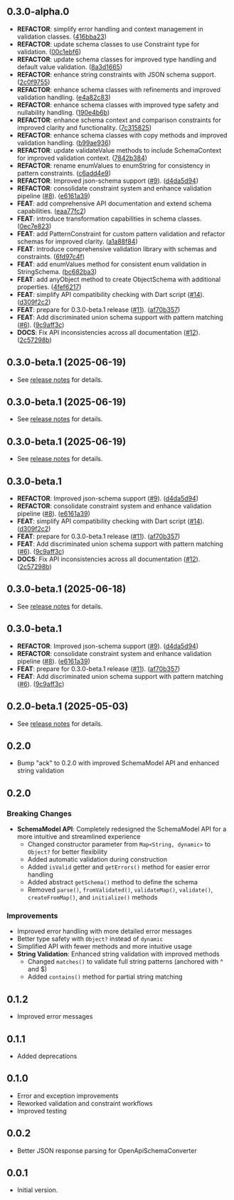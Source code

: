 ## 0.3.0-alpha.0

 - **REFACTOR**: simplify error handling and context management in validation classes. ([416bba23](https://github.com/btwld/ack/commit/416bba23b5f58cdc840be656e6c0f94769586d6f))
 - **REFACTOR**: update schema classes to use Constraint type for validation. ([00c1ebf6](https://github.com/btwld/ack/commit/00c1ebf683fae631984c9f72fa7b1952197f81fe))
 - **REFACTOR**: update schema classes for improved type handling and default value validation. ([8a3d1665](https://github.com/btwld/ack/commit/8a3d166549abaeb22a2ea3fd507d144d534ee164))
 - **REFACTOR**: enhance string constraints with JSON schema support. ([2c0f9755](https://github.com/btwld/ack/commit/2c0f9755b6b004ed8ab3182d55fff3d1028c6f70))
 - **REFACTOR**: enhance schema classes with refinements and improved validation handling. ([e4a82c83](https://github.com/btwld/ack/commit/e4a82c83d50a0bea2d6913c526d3cede60b77d82))
 - **REFACTOR**: enhance schema classes with improved type safety and nullability handling. ([190e4b6b](https://github.com/btwld/ack/commit/190e4b6b788866b1ecbba6f64cca259ec3e34aa7))
 - **REFACTOR**: enhance schema context and comparison constraints for improved clarity and functionality. ([7c315825](https://github.com/btwld/ack/commit/7c315825482e6ad7e1e10bbe494590b670f641ab))
 - **REFACTOR**: enhance schema classes with copy methods and improved validation handling. ([b99ae936](https://github.com/btwld/ack/commit/b99ae936f3db88208aa33400e8fea38136275d98))
 - **REFACTOR**: update validateValue methods to include SchemaContext for improved validation context. ([7842b384](https://github.com/btwld/ack/commit/7842b38431a5b6375896da9d2bc2dac1e9b58fd1))
 - **REFACTOR**: rename enumValues to enumString for consistency in pattern constraints. ([c6add4e9](https://github.com/btwld/ack/commit/c6add4e98d5fe74da1608fcbfbf4485d06d43e02))
 - **REFACTOR**: Improved json-schema support ([#9](https://github.com/btwld/ack/issues/9)). ([d4da5d94](https://github.com/btwld/ack/commit/d4da5d949a82a1ad5ab8000e97e897724aae5b60))
 - **REFACTOR**: consolidate constraint system and enhance validation pipeline ([#8](https://github.com/btwld/ack/issues/8)). ([e6161a39](https://github.com/btwld/ack/commit/e6161a390d21b15bd741d250c8c04def7ec60d5e))
 - **FEAT**: add comprehensive API documentation and extend schema capabilities. ([eaa77fc2](https://github.com/btwld/ack/commit/eaa77fc2b9338bf791ebc692926969af270e821e))
 - **FEAT**: introduce transformation capabilities in schema classes. ([0ec7e823](https://github.com/btwld/ack/commit/0ec7e82377f8c96b8a9e6660d23731eec5799b52))
 - **FEAT**: add PatternConstraint for custom pattern validation and refactor schemas for improved clarity. ([a1a88f84](https://github.com/btwld/ack/commit/a1a88f84130dd445dfee9c7c5d14e7307c916548))
 - **FEAT**: introduce comprehensive validation library with schemas and constraints. ([6fd97c4f](https://github.com/btwld/ack/commit/6fd97c4f8831c97ced097c4ff9bd9ce7d129ab3e))
 - **FEAT**: add enumValues method for consistent enum validation in StringSchema. ([bc682ba3](https://github.com/btwld/ack/commit/bc682ba3dd8ebb306e516e046d7385677caa2e02))
 - **FEAT**: add anyObject method to create ObjectSchema with additional properties. ([4fef6217](https://github.com/btwld/ack/commit/4fef62173deeb9ea302fb1d872cd850eda7d4df8))
 - **FEAT**: simplify API compatibility checking with Dart script ([#14](https://github.com/btwld/ack/issues/14)). ([d309f2c2](https://github.com/btwld/ack/commit/d309f2c2b83cd3414bee9462f514fba3a5467aee))
 - **FEAT**: prepare for 0.3.0-beta.1 release ([#11](https://github.com/btwld/ack/issues/11)). ([af70b357](https://github.com/btwld/ack/commit/af70b35774f762a32b9c74a50262c101f92e4795))
 - **FEAT**: Add discriminated union schema support with pattern matching ([#6](https://github.com/btwld/ack/issues/6)). ([9c9aff3c](https://github.com/btwld/ack/commit/9c9aff3c7b0301b695e0bd768a7f07b5583bd2fe))
 - **DOCS**: Fix API inconsistencies across all documentation ([#12](https://github.com/btwld/ack/issues/12)). ([2c57298b](https://github.com/btwld/ack/commit/2c57298b84436b5446fe5e532396e11841d31187))

## 0.3.0-beta.1 (2025-06-19)

* See [release notes](https://github.com/btwld/ack/releases/tag/0.3.0-beta.1) for details.


## 0.3.0-beta.1 (2025-06-19)

* See [release notes](https://github.com/btwld/ack/releases/tag/0.3.0-beta.1) for details.


## 0.3.0-beta.1 (2025-06-19)

* See [release notes](https://github.com/btwld/ack/releases/tag/v0.3.0-beta.1) for details.


## 0.3.0-beta.1

 - **REFACTOR**: Improved json-schema support ([#9](https://github.com/btwld/ack/issues/9)). ([d4da5d94](https://github.com/btwld/ack/commit/d4da5d949a82a1ad5ab8000e97e897724aae5b60))
 - **REFACTOR**: consolidate constraint system and enhance validation pipeline ([#8](https://github.com/btwld/ack/issues/8)). ([e6161a39](https://github.com/btwld/ack/commit/e6161a390d21b15bd741d250c8c04def7ec60d5e))
 - **FEAT**: simplify API compatibility checking with Dart script ([#14](https://github.com/btwld/ack/issues/14)). ([d309f2c2](https://github.com/btwld/ack/commit/d309f2c2b83cd3414bee9462f514fba3a5467aee))
 - **FEAT**: prepare for 0.3.0-beta.1 release ([#11](https://github.com/btwld/ack/issues/11)). ([af70b357](https://github.com/btwld/ack/commit/af70b35774f762a32b9c74a50262c101f92e4795))
 - **FEAT**: Add discriminated union schema support with pattern matching ([#6](https://github.com/btwld/ack/issues/6)). ([9c9aff3c](https://github.com/btwld/ack/commit/9c9aff3c7b0301b695e0bd768a7f07b5583bd2fe))
 - **DOCS**: Fix API inconsistencies across all documentation ([#12](https://github.com/btwld/ack/issues/12)). ([2c57298b](https://github.com/btwld/ack/commit/2c57298b84436b5446fe5e532396e11841d31187))

## 0.3.0-beta.1 (2025-06-18)

* See [release notes](https://github.com/btwld/ack/releases/tag/v0.3.0-beta.1) for details.


## 0.3.0-beta.1

 - **REFACTOR**: Improved json-schema support ([#9](https://github.com/btwld/ack/issues/9)). ([d4da5d94](https://github.com/btwld/ack/commit/d4da5d949a82a1ad5ab8000e97e897724aae5b60))
 - **REFACTOR**: consolidate constraint system and enhance validation pipeline ([#8](https://github.com/btwld/ack/issues/8)). ([e6161a39](https://github.com/btwld/ack/commit/e6161a390d21b15bd741d250c8c04def7ec60d5e))
 - **FEAT**: prepare for 0.3.0-beta.1 release ([#11](https://github.com/btwld/ack/issues/11)). ([af70b357](https://github.com/btwld/ack/commit/af70b35774f762a32b9c74a50262c101f92e4795))
 - **FEAT**: Add discriminated union schema support with pattern matching ([#6](https://github.com/btwld/ack/issues/6)). ([9c9aff3c](https://github.com/btwld/ack/commit/9c9aff3c7b0301b695e0bd768a7f07b5583bd2fe))

## 0.2.0-beta.1 (2025-05-03)

* See [release notes](https://github.com/btwld/ack/releases/tag/v0.2.0-beta.1) for details.

## 0.2.0

 - Bump "ack" to 0.2.0 with improved SchemaModel API and enhanced string validation

## 0.2.0

### Breaking Changes

- **SchemaModel API**: Completely redesigned the SchemaModel API for a more intuitive and streamlined experience
  - Changed constructor parameter from `Map<String, dynamic>` to `Object?` for better flexibility
  - Added automatic validation during construction
  - Added `isValid` getter and `getErrors()` method for easier error handling
  - Added abstract `getSchema()` method to define the schema
  - Removed `parse()`, `fromValidated()`, `validateMap()`, `validate()`, `createFromMap()`, and `initialize()` methods

### Improvements

- Improved error handling with more detailed error messages
- Better type safety with `Object?` instead of `dynamic`
- Simplified API with fewer methods and more intuitive usage
- **String Validation**: Enhanced string validation with improved methods
  - Changed `matches()` to validate full string patterns (anchored with ^ and $)
  - Added `contains()` method for partial string matching

## 0.1.2

- Improved error messages

## 0.1.1

-  Added deprecations

## 0.1.0

-  Error and exception improvements
-  Reworked validation and constraint workflows
-  Improved testing

## 0.0.2

-  Better JSON response parsing for OpenApiSchemaConverter

## 0.0.1

-  Initial version.